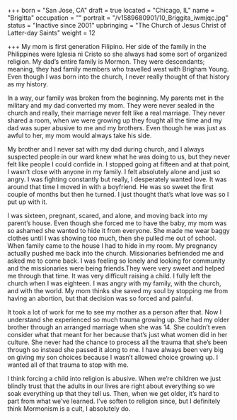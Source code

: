 +++
born = "San Jose, CA"
draft = true
located = "Chicago, IL"
name = "Brigitta"
occupation = ""
portrait = "/v1589680901/10_Briggita_iwmjqc.jpg"
status = "Inactive since 2001"
upbringing = "The Church of Jesus Christ of Latter-day Saints"
weight = 12

+++
My mom is first generation Filipino. Her side of the family in the Philippines were Iglesia ni Cristo so she always had some sort of organized religion. My dad’s entire family is Mormon. They were descendants; meaning, they had family members who travelled west with Brigham Young. Even though I was born into the church, I never really thought of that history as my history.

In a way, our family was broken from the beginning. My parents met in the military and my dad converted my mom. They were never sealed in the church and really, their marriage never felt like a real marriage. They never shared a room, when we were growing up they fought all the time and my dad was super abusive to me and my brothers. Even though he was just as awful to her, my mom would always take his side.

My brother and I never sat with my dad during church, and I always suspected people in our ward knew what he was doing to us, but they never felt like people I could confide in. I stopped going at fifteen and at that point, I wasn’t close with anyone in my family. I felt absolutely alone and just so angry. I was fighting constantly but really, I desperately wanted love. It was around that time I moved in with a boyfriend. He was so sweet the first couple of months but then he turned. I just thought that’s what love was so I put up with it.

I was sixteen, pregnant, scared, and alone, and moving back into my parent’s house. Even though she forced me to have the baby, my mom was so ashamed she wanted to hide it from everyone. She made me wear baggy clothes until I was showing too much, then she pulled me out of school. When family came to the house I had to hide in my room. My pregnancy actually pushed me back into the church. Missionaries befriended me and asked me to come back. I was feeling so lonely and looking for community and the missionaries were being friends.They were very sweet and helped me through that time. It was very difficult raising a child. I fully left the church when I was eighteen. I was angry with my family, with the church, and with the world. My mom thinks she saved my soul by stopping me from having an abortion, but that decision was so forced and painful.

It took a lot of work for me to see my mother as a person after that. Now I understand she experienced so much trauma growing up. She had my older brother through an arranged marriage when she was 14. She couldn’t even consider what that meant for her because that’s just what women did in her culture. She never had the chance to process all the trauma that she’s been through so instead she passed it along to me. I have always been very big on giving my son choices because I wasn’t allowed choice growing up. I wanted all of that trauma to stop with me.

I think forcing a child into religion is abusive. When we’re children we just blindly trust that the adults in our lives are right about everything so we soak everything up that they tell us. Then, when we get older, it’s hard to part from what we’ve learned. I’ve soften to religion since, but I definitely think Mormonism is a cult, I absolutely do.